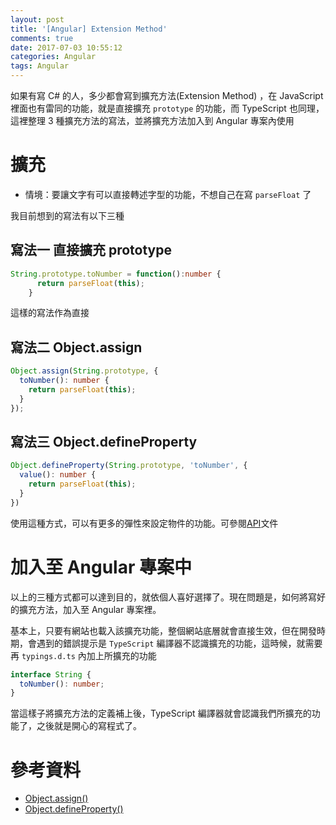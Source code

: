 ```yaml
---
layout: post
title: '[Angular] Extension Method'
comments: true
date: 2017-07-03 10:55:12
categories: Angular
tags: Angular
---
```


如果有寫 C# 的人，多少都會寫到擴充方法(Extension Method) ，在 JavaScript 裡面也有雷同的功能，就是直接擴充 `prototype` 的功能，而 TypeScript 也同理，這裡整理 3 種擴充方法的寫法，並將擴充方法加入到 Angular 專案內使用

<!-- more -->

# 擴充

* 情境：要讓文字有可以直接轉述字型的功能，不想自己在寫 `parseFloat` 了

我目前想到的寫法有以下三種

## 寫法一 直接擴充 prototype

```typescript
String.prototype.toNumber = function():number {
      return parseFloat(this);
    }
```

這樣的寫法作為直接

## 寫法二 Object.assign

```typescript
Object.assign(String.prototype, {
  toNumber(): number {
    return parseFloat(this);
  }
});
```



## 寫法三 Object.defineProperty

```typescript
Object.defineProperty(String.prototype, 'toNumber', {
  value(): number {
    return parseFloat(this);
  }
})
```

使用這種方式，可以有更多的彈性來設定物件的功能。可參閱[API](https://developer.mozilla.org/en-US/docs/Web/JavaScript/Reference/Global_Objects/Object/defineProperty)文件



# 加入至 Angular 專案中

以上的三種方式都可以達到目的，就依個人喜好選擇了。現在問題是，如何將寫好的擴充方法，加入至 Angular 專案裡。

基本上，只要有網站也載入該擴充功能，整個網站底層就會直接生效，但在開發時期，會遇到的錯誤提示是 `TypeScript` 編譯器不認識擴充的功能，這時候，就需要再 `typings.d.ts` 內加上所擴充的功能

```typescript
interface String {
  toNumber(): number;
}
```

當這樣子將擴充方法的定義補上後，TypeScript 編譯器就會認識我們所擴充的功能了，之後就是開心的寫程式了。



# 參考資料

* [Object.assign()](https://developer.mozilla.org/en-US/docs/Web/JavaScript/Reference/Global_Objects/Object/assign)
* [Object.defineProperty()](https://developer.mozilla.org/en-US/docs/Web/JavaScript/Reference/Global_Objects/Object/defineProperty)